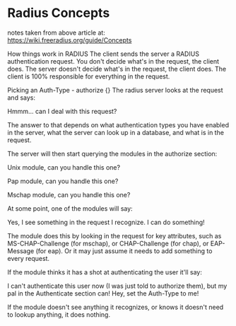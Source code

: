 # Radius Concepts

notes taken from above article at: <https://wiki.freeradius.org/guide/Concepts>

How things work in RADIUS
The client sends the server a RADIUS authentication request. You don't decide what's in the request, the client does. The server doesn't decide what's in the request, the client does. The client is 100% responsible for everything in the request.

Picking an Auth-Type - authorize {}
The radius server looks at the request and says:

Hmmm... can I deal with this request?

The answer to that depends on what authentication types you have enabled in the server, what the server can look up in a database, and what is in the request.

The server will then start querying the modules in the authorize section:

Unix module, can you handle this one?

Pap module, can you handle this one?

Mschap module, can you handle this one?

At some point, one of the modules will say:

Yes, I see something in the request I recognize. I can do something!

The module does this by looking in the request for key attributes, such as MS-CHAP-Challenge (for mschap), or CHAP-Challenge (for chap), or EAP-Message (for eap). Or it may just assume it needs to add something to every request.

If the module thinks it has a shot at authenticating the user it'll say:

I can't authenticate this user now (I was just told to authorize them), but my pal in the Authenticate section can! Hey, set the Auth-Type to me!

If the module doesn't see anything it recognizes, or knows it doesn't need to lookup anything, it does nothing.